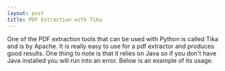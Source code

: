 ```yaml
---
layout: post
title: PDF Extraction with Tika
---
```


One of the PDF extraction tools that can be used with Python is called Tika and is by Apache. It is really easy to use for a pdf extractor and produces good results. One thing to note is that it relies on Java so if you don't have Java installed you will run into an error. Below is an example of its usage. 

<script src="https://gist.github.com/rkjiwa/08fee7f22728b972c88470326c39e8bf.js"> </script>

